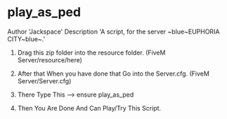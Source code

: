 # play_as_ped

Author 'Jackspace'
Description 'A script, for the server ~blue~EUPHORIA CITY~blue~.'

1. Drag this zip folder into the resource folder. (FiveM Server/resource/here)

2. After that When you have done that Go into the Server.cfg. (FiveM Server/Server.cfg)

3. There Type This --> ensure play_as_ped

4. Then You Are Done And Can Play/Try This Script.
